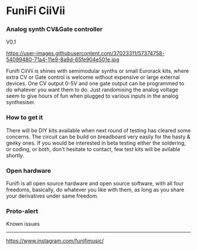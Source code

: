 # FuniFi CiiVii
### Analog synth CV&Gate controller
V0.1

https://user-images.githubusercontent.com/37023311/57374758-54099480-71a4-11e9-8a9d-65fe904e501e.jpg

Funifi CiiVii is shines with semimodular synths or small Eurorack kits, where extra CV or Gate control is welcome without expensive or large external devices. One CV output 0-5V and one gate output can be programmed to do whatever you want them to do. Just randomising the analog voltage seem to give hours of fun when plugged to various inputs in the analog synthesiser.

### How to get it

There will be DIY kits available when next round of testing has cleared some concerns. The circuit can be build on breadboard very easily for the hasty & geeky ones. If you would be interested in beta testing either the soldering, or coding, or both, don't hesitate to contact, few test kits will be avilable shortly.

### Open hardware

Funifi is all open source hardware and open source software, with all four freedoms, basically, do whatever you like with them, as long as you share your derivatives under same freedom. 

### Proto-alert
Known issues

---

https://www.instagram.com/funifimusic/
